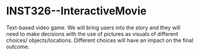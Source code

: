 # INST326--InteractiveMovie
Text-based video game. We will bring users into the story and they will need to make decisions with the use of pictures as visuals of different choices/ objects/locations. Different choices will have an impact on the final outcome.
